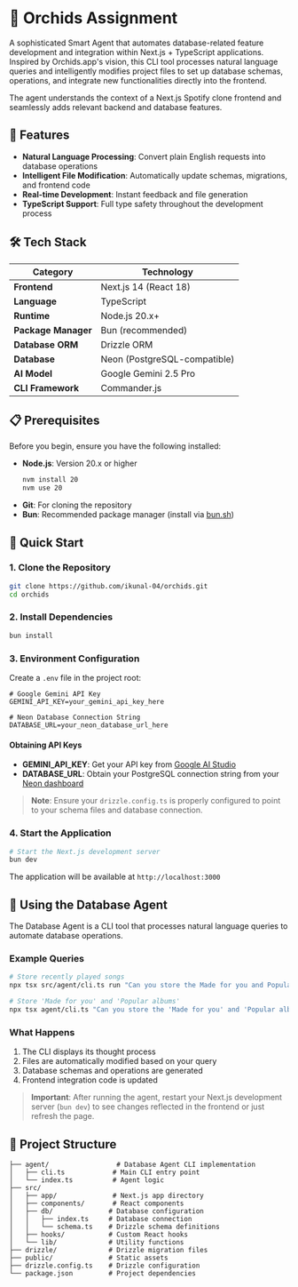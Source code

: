 # 🤖 Orchids Assignment

A sophisticated Smart Agent that automates database-related feature development and integration within Next.js + TypeScript applications. Inspired by Orchids.app's vision, this CLI tool processes natural language queries and intelligently modifies project files to set up database schemas, operations, and integrate new functionalities directly into the frontend.

The agent understands the context of a Next.js Spotify clone frontend and seamlessly adds relevant backend and database features.

## 🚀 Features

- **Natural Language Processing**: Convert plain English requests into database operations
- **Intelligent File Modification**: Automatically update schemas, migrations, and frontend code
- **Real-time Development**: Instant feedback and file generation
- **TypeScript Support**: Full type safety throughout the development process

## 🛠️ Tech Stack

| Category | Technology |
|----------|------------|
| **Frontend** | Next.js 14 (React 18) |
| **Language** | TypeScript |
| **Runtime** | Node.js 20.x+ |
| **Package Manager** | Bun (recommended) |
| **Database ORM** | Drizzle ORM |
| **Database** | Neon (PostgreSQL-compatible) |
| **AI Model** | Google Gemini 2.5 Pro |
| **CLI Framework** | Commander.js |

## 📋 Prerequisites

Before you begin, ensure you have the following installed:

- **Node.js**: Version 20.x or higher
  ```bash
  nvm install 20
  nvm use 20
  ```
- **Git**: For cloning the repository
- **Bun**: Recommended package manager (install via [bun.sh](https://bun.sh))

## 🚀 Quick Start

### 1. Clone the Repository

```bash
git clone https://github.com/ikunal-04/orchids.git
cd orchids
```

### 2. Install Dependencies

```bash
bun install
```

### 3. Environment Configuration

Create a `.env` file in the project root:

```env
# Google Gemini API Key
GEMINI_API_KEY=your_gemini_api_key_here

# Neon Database Connection String
DATABASE_URL=your_neon_database_url_here
```

#### Obtaining API Keys

- **GEMINI_API_KEY**: Get your API key from [Google AI Studio](https://aistudio.google.com/)
- **DATABASE_URL**: Obtain your PostgreSQL connection string from your [Neon dashboard](https://console.neon.tech/)


> **Note**: Ensure your `drizzle.config.ts` is properly configured to point to your schema files and database connection.

### 4. Start the Application

```bash
# Start the Next.js development server
bun dev
```

The application will be available at `http://localhost:3000`

## 🚀 Using the Database Agent

The Database Agent is a CLI tool that processes natural language queries to automate database operations.

### Example Queries

```bash
# Store recently played songs
npx tsx src/agent/cli.ts run "Can you store the Made for you and Popular albums in a table"

# Store 'Made for you' and 'Popular albums'
npx tsx agent/cli.ts "Can you store the 'Made for you' and 'Popular albums' in a table"
```

### What Happens

1. The CLI displays its thought process
2. Files are automatically modified based on your query
3. Database schemas and operations are generated
4. Frontend integration code is updated

> **Important**: After running the agent, restart your Next.js development server (`bun dev`) to see changes reflected in the frontend or just refresh the page.

## 📁 Project Structure

```
├── agent/                 # Database Agent CLI implementation
│   ├── cli.ts            # Main CLI entry point
│   └── index.ts          # Agent logic
├── src/
│   ├── app/              # Next.js app directory
│   ├── components/       # React components
│   ├── db/              # Database configuration
│   │   ├── index.ts     # Database connection
│   │   └── schema.ts    # Drizzle schema definitions
│   ├── hooks/           # Custom React hooks
│   └── lib/             # Utility functions
├── drizzle/             # Drizzle migration files
├── public/              # Static assets
├── drizzle.config.ts    # Drizzle configuration
└── package.json         # Project dependencies
```
